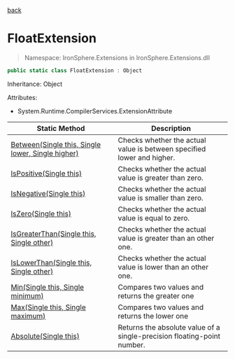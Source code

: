 ﻿[back](/IronSphere.Extensions/types)

# FloatExtension

> Namespace: IronSphere.Extensions in  IronSphere.Extensions.dll



```csharp
public static class FloatExtension : Object
```
Inheritance: Object



Attributes:
        
* System.Runtime.CompilerServices.ExtensionAttribute




| Static Method | Description |
| --- | --- |
| [Between(Single this, Single lower, Single higher)](FloatExtension.Between(Single,Single,Single)) | Checks whether the actual value is between specified lower and higher. |
| [IsPositive(Single this)](FloatExtension.IsPositive(Single)) | Checks whether the actual value is greater than zero. |
| [IsNegative(Single this)](FloatExtension.IsNegative(Single)) | Checks whether the actual value is smaller than zero. |
| [IsZero(Single this)](FloatExtension.IsZero(Single)) | Checks whether the actual value is equal to zero. |
| [IsGreaterThan(Single this, Single other)](FloatExtension.IsGreaterThan(Single,Single)) | Checks whether the actual value is greater than an other one. |
| [IsLowerThan(Single this, Single other)](FloatExtension.IsLowerThan(Single,Single)) | Checks whether the actual value is lower than an other one. |
| [Min(Single this, Single minimum)](FloatExtension.Min(Single,Single)) | Compares two values and returns the greater one |
| [Max(Single this, Single maximum)](FloatExtension.Max(Single,Single)) | Compares two values and returns the lower one |
| [Absolute(Single this)](FloatExtension.Absolute(Single)) | Returns the absolute value of a single-precision floating-point number. |
